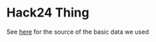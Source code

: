 # Hack24 Thing

See [here](https://github.com/OpenSourcesGroup/opensources) for the source of the basic data we used